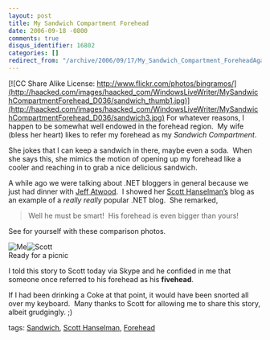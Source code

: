 ```yaml
---
layout: post
title: My Sandwich Compartment Forehead
date: 2006-09-18 -0800
comments: true
disqus_identifier: 16802
categories: []
redirect_from: "/archive/2006/09/17/My_Sandwich_Compartment_ForeheadAgain.aspx/"
---
```


[![CC Share Alike License:
http://www.flickr.com/photos/bingramos/](http://haacked.com/images/haacked_com/WindowsLiveWriter/MySandwichCompartmentForehead_D036/sandwich_thumb1.jpg)](http://haacked.com/images/haacked_com/WindowsLiveWriter/MySandwichCompartmentForehead_D036/sandwich3.jpg)
For whatever reasons, I happen to be somewhat well endowed in the
forehead region.  My wife (bless her heart) likes to refer my
forehead as my *Sandwich Compartment*.

She jokes that I can keep a sandwich in there, maybe even a soda.  When
she says this, she mimics the motion of opening up my forehead like a
cooler and reaching in to grab a nice delicious sandwich.

A while ago we were talking about .NET bloggers in general because we
just had dinner with [Jeff Atwood](http://codinghorror.com/blog/).  I
showed her [Scott Hanselman’s](http://www.hanselman.com/blog/) blog as
an example of a *really really* popular .NET blog.  She remarked,

> Well he must be smart!  His forehead is even bigger than yours!

See for yourself with these comparison photos.

[](http://haacked.com/images/haacked_com/WindowsLiveWriter/MySandwichCompartmentForehead_D036/scott2.gif)![Me](http://haacked.com/images/haacked_com/WindowsLiveWriter/MySandwichCompartmentForehead_D036/PortraitOfMe_thumb2.jpg)![Scott](http://haacked.com/images/haacked_com/WindowsLiveWriter/MySandwichCompartmentForehead_D036/scott_thumb2.gif)\
Ready for a picnic

I told this story to Scott today via Skype and he confided in me that
someone once referred to his forehead as his **fivehead**.

If I had been drinking a Coke at that point, it would have been snorted
all over my keyboard.  Many thanks to Scott for allowing me to share
this story, albeit grudgingly. ;)

tags: [Sandwich](http://technorati.com/tag/Sandwich), [Scott
Hanselman](http://technorati.com/tag/Scott+Hanselman),
[Forehead](http://technorati.com/tag/Forehead)


